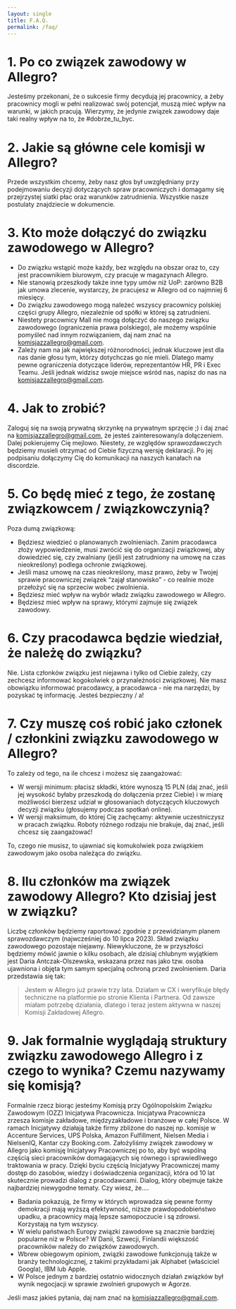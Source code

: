 ```yaml
---
layout: single
title: F.A.Q.
permalink: /faq/
---
```


# 1. Po co związek zawodowy w Allegro? 

Jesteśmy przekonani, że o sukcesie firmy decydują jej pracownicy, a żeby pracownicy mogli w pełni realizować swój potencjał, muszą mieć wpływ na warunki, w jakich pracują. Wierzymy, że jedynie związek zawodowy daje taki realny wpływ na to, że #dobrze_tu_byc. 

# 2. Jakie są główne cele komisji w Allegro? 

Przede wszystkim chcemy, żeby nasz głos był uwzględniany przy podejmowaniu decyzji dotyczących spraw pracowniczych i domagamy się przejrzystej siatki płac oraz warunków zatrudnienia. Wszystkie nasze postulaty znajdziecie w dokumencie. 

# 3. Kto może dołączyć do związku zawodowego w Allegro? 

 * Do związku wstąpić może każdy, bez względu na obszar oraz to, czy jest pracownikiem biurowym, czy pracuje w magazynach Allegro. 
 * Nie stanowią przeszkody także inne typy umów niż UoP: zarówno B2B jak umowa zlecenie, wystarczy, że pracujesz w Allegro od co najmniej 6 miesięcy. 
 * Do związku zawodowego mogą należeć wszyscy pracownicy polskiej części grupy Allegro, niezależnie od spółki w której są zatrudnieni. 
 * Niestety pracownicy Mall nie mogą dołączyć do naszego związku zawodowego (ograniczenia prawa polskiego), ale możemy wspólnie pomyśleć nad innym rozwiązaniem, daj nam znać na [komisjazzallegro@gmail.com][1]. 
 * Zależy nam na jak największej różnorodności, jednak kluczowe jest dla nas danie głosu tym, którzy dotychczas go nie mieli. Dlatego mamy pewne ograniczenia dotyczące liderów, reprezentantów HR, PR i Exec Teamu. Jeśli jednak widzisz swoje miejsce wśród nas, napisz do nas na [komisjazzallegro@gmail.com][1].  

# 4. Jak to zrobić? 

Zaloguj się na swoją prywatną skrzynkę na prywatnym sprzęcie ;) i daj znać na [komisjazzallegro@gmail.com][1], że jesteś zainteresowany/a dołączeniem. Dalej pokierujemy Cię mejlowo. 
Niestety, ze względów sprawozdawczych będziemy musieli otrzymać od Ciebie fizyczną wersję deklaracji. Po jej podpisaniu dołączymy Cię do komunikacji na naszych kanałach na discordzie. 

# 5. Co będę mieć z tego, że zostanę związkowcem / związkowczynią? 

Poza dumą związkową: 

 * Będziesz wiedzieć o planowanych zwolnieniach. Zanim pracodawca złoży wypowiedzenie, musi zwrócić się do organizacji związkowej, aby dowiedzieć się, czy zwalniany (jeśli jest zatrudniony na umowę na czas nieokreślony) podlega ochronie związkowej. 
 * Jeśli masz umowę na czas nieokreślony, masz prawo, żeby w Twojej sprawie pracowniczej związek “zajął stanowisko” - co realnie może przełożyć się na sprzeciw wobec zwolnienia. 
 * Będziesz mieć wpływ na wybór władz związku zawodowego w Allegro. 
 * Będziesz mieć wpływ na sprawy, którymi zajmuje się związek zawodowy. 

# 6. Czy pracodawca będzie wiedział, że należę do związku?

Nie. Lista członków związku jest niejawna i tylko od Ciebie zależy, czy zechcesz informować kogokolwiek o przynależności związkowej. Nie masz obowiązku informować pracodawcy, a pracodawca - nie ma narzędzi, by pozyskać tę informację. Jesteś bezpieczny / a!

# 7. Czy muszę coś robić jako członek / członkini związku zawodowego w Allegro? 

To zależy od tego, na ile chcesz i możesz się zaangażować:

 * W wersji minimum: płacisz składki, które wynoszą 15 PLN (daj znać, jeśli jej wysokość byłaby przeszkodą do dołączenia przez Ciebie) i w miarę możliwości bierzesz udział w głosowaniach dotyczących kluczowych decyzji związku (głosujemy podczas spotkań online). 
 * W wersji maksimum, do której Cię zachęcamy: aktywnie uczestniczysz w pracach związku. Roboty różnego rodzaju nie brakuje, daj znać, jeśli chcesz się zaangażować! 

To, czego nie musisz, to ujawniać się komukolwiek poza związkiem zawodowym jako osoba należąca do związku. 

# 8. Ilu członków ma związek zawodowy Allegro? Kto dzisiaj jest w związku? 

Liczbę członków będziemy raportować zgodnie z przewidzianym planem sprawozdawczym (najwcześniej do 10 lipca 2023). Skład związku zawodowego pozostaje niejawny. Niewykluczone, że w przyszłości będziemy mówić jawnie o kilku osobach, ale dzisiaj chlubnym wyjątkiem jest Daria Antczak-Olszewska, wskazana przez nas jako tzw. osoba ujawniona i objęta tym samym specjalną ochroną przed zwolnieniem. Daria przedstawia się tak: 

> Jestem w Allegro już prawie trzy lata. Działam w CX i weryfikuje błędy techniczne na platformie po stronie Klienta i Partnera. Od zawsze miałam potrzebę działania, dlatego i teraz jestem aktywna w naszej Komisji Zakładowej Allegro. 

# 9. Jak formalnie wyglądają struktury związku zawodowego Allegro i z czego to wynika? Czemu nazywamy się komisją? 

Formalnie rzecz biorąc jesteśmy Komisją przy Ogólnopolskim Związku Zawodowym (OZZ) Inicjatywa Pracownicza. Inicjatywa Pracownicza zrzesza komisje zakładowe, międzyzakładowe i branżowe w całej Polsce. W ramach Inicjatywy działają także firmy zbliżone do naszej np.
komisje w Accenture Services, UPS Polska, Amazon Fulfillment, Nielsen Media i NielsenIQ, Kantar czy Booking.com. Założyliśmy związek zawodowy w Allegro jako komisję Inicjatywy Pracowniczej po to, aby być wspólną częścią sieci pracowników domagających się równego i sprawiedliwego traktowania w pracy. Dzięki byciu częścią Inicjatywy Pracowniczej mamy dostęp do zasobów, wiedzy i doświadczenia organizacji, która od 10 lat skutecznie prowadzi dialog z pracodawcami. Dialog, który obejmuje także najbardziej niewygodne tematy. 
Czy wiesz, że…. 
 
 * Badania pokazują, że firmy w których wprowadza się pewne formy demokracji mają wyższą efektywność, niższe prawdopodobieństwo upadku, a pracownicy mają lepsze samopoczucie i są zdrowsi. Korzystają na tym wszyscy. 
 * W wielu państwach Europy związki zawodowe są znacznie bardziej popularne niż w Polsce? W Danii, Szwecji, Finlandii większość pracowników należy do związków zawodowych. 
 * Wbrew obiegowym opiniom, związki zawodowe funkcjonują także w branży technologicznej, z takimi przykładami jak Alphabet (właściciel Googla), IBM lub Apple. 
 * W Polsce jednym z bardziej ostatnio widocznych działań związków był wynik negocjacji w sprawie zwolnień grupowych w Agorze. 

Jeśli masz jakieś pytania, daj nam znać na [komisjazzallegro@gmail.com][1]. 

[1]: mailto:komisjazzallegro@gmail.com